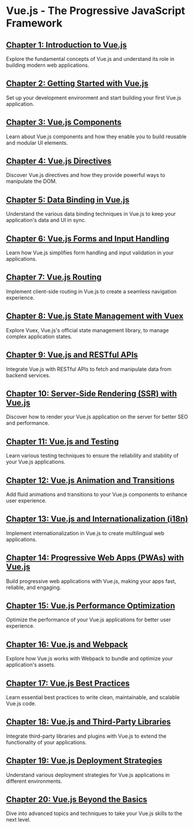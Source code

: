# Vue.js - The Progressive JavaScript Framework

## [Chapter 1: Introduction to Vue.js](https://learn.blitzbudget.com/coding/frontend/vuejs/vuejs-the-progressive-javascript-framework/chapter-1-introduction-to-vuejs)
Explore the fundamental concepts of Vue.js and understand its role in building modern web applications.

## [Chapter 2: Getting Started with Vue.js](https://learn.blitzbudget.com/coding/frontend/vuejs/vuejs-the-progressive-javascript-framework/chapter-2-getting-started-with-vuejs)
Set up your development environment and start building your first Vue.js application.

## [Chapter 3: Vue.js Components](https://learn.blitzbudget.com/coding/frontend/vuejs/vuejs-the-progressive-javascript-framework/chapter-3-vuejs-components)
Learn about Vue.js components and how they enable you to build reusable and modular UI elements.

## [Chapter 4: Vue.js Directives](https://learn.blitzbudget.com/coding/frontend/vuejs/vuejs-the-progressive-javascript-framework/chapter-4-vuejs-directives)
Discover Vue.js directives and how they provide powerful ways to manipulate the DOM.

## [Chapter 5: Data Binding in Vue.js](https://learn.blitzbudget.com/coding/frontend/vuejs/vuejs-the-progressive-javascript-framework/chapter-5-data-binding-in-vuejs)
Understand the various data binding techniques in Vue.js to keep your application's data and UI in sync.

## [Chapter 6: Vue.js Forms and Input Handling](https://learn.blitzbudget.com/coding/frontend/vuejs/vuejs-the-progressive-javascript-framework/chapter-6-vuejs-forms-and-input-handling)
Learn how Vue.js simplifies form handling and input validation in your applications.

## [Chapter 7: Vue.js Routing](https://learn.blitzbudget.com/coding/frontend/vuejs/vuejs-the-progressive-javascript-framework/chapter-7-vuejs-routing)
Implement client-side routing in Vue.js to create a seamless navigation experience.

## [Chapter 8: Vue.js State Management with Vuex](https://learn.blitzbudget.com/coding/frontend/vuejs/vuejs-the-progressive-javascript-framework/chapter-8-vuejs-state-management-with-vuex)
Explore Vuex, Vue.js's official state management library, to manage complex application states.

## [Chapter 9: Vue.js and RESTful APIs](https://learn.blitzbudget.com/coding/frontend/vuejs/vuejs-the-progressive-javascript-framework/chapter-9-vuejs-and-restful-apis)
Integrate Vue.js with RESTful APIs to fetch and manipulate data from backend services.

## [Chapter 10: Server-Side Rendering (SSR) with Vue.js](https://learn.blitzbudget.com/coding/frontend/vuejs/vuejs-the-progressive-javascript-framework/chapter-10-server-side-rendering-ssr-with-vuejs)
Discover how to render your Vue.js application on the server for better SEO and performance.

## [Chapter 11: Vue.js and Testing](https://learn.blitzbudget.com/coding/frontend/vuejs/vuejs-the-progressive-javascript-framework/chapter-11-vuejs-and-testing)
Learn various testing techniques to ensure the reliability and stability of your Vue.js applications.

## [Chapter 12: Vue.js Animation and Transitions](https://learn.blitzbudget.com/coding/frontend/vuejs/vuejs-the-progressive-javascript-framework/chapter-12-vuejs-animation-and-transitions)
Add fluid animations and transitions to your Vue.js components to enhance user experience.

## [Chapter 13: Vue.js and Internationalization (i18n)](https://learn.blitzbudget.com/coding/frontend/vuejs/vuejs-the-progressive-javascript-framework/chapter-13-vuejs-and-internationalization-i18n)
Implement internationalization in Vue.js to create multilingual web applications.

## [Chapter 14: Progressive Web Apps (PWAs) with Vue.js](https://learn.blitzbudget.com/coding/frontend/vuejs/vuejs-the-progressive-javascript-framework/chapter-14-progressive-web-apps-pwas-with-vuejs)
Build progressive web applications with Vue.js, making your apps fast, reliable, and engaging.

## [Chapter 15: Vue.js Performance Optimization](https://learn.blitzbudget.com/coding/frontend/vuejs/vuejs-the-progressive-javascript-framework/chapter-15-vuejs-performance-optimization)
Optimize the performance of your Vue.js applications for better user experience.

## [Chapter 16: Vue.js and Webpack](https://learn.blitzbudget.com/coding/frontend/vuejs/vuejs-the-progressive-javascript-framework/chapter-16-vuejs-and-webpack)
Explore how Vue.js works with Webpack to bundle and optimize your application's assets.

## [Chapter 17: Vue.js Best Practices](https://learn.blitzbudget.com/coding/frontend/vuejs/vuejs-the-progressive-javascript-framework/chapter-17-vuejs-best-practices)
Learn essential best practices to write clean, maintainable, and scalable Vue.js code.

## [Chapter 18: Vue.js and Third-Party Libraries](https://learn.blitzbudget.com/coding/frontend/vuejs/vuejs-the-progressive-javascript-framework/chapter-18-vuejs-and-third-party-libraries)
Integrate third-party libraries and plugins with Vue.js to extend the functionality of your applications.

## [Chapter 19: Vue.js Deployment Strategies](https://learn.blitzbudget.com/coding/frontend/vuejs/vuejs-the-progressive-javascript-framework/chapter-19-vuejs-deployment-strategies)
Understand various deployment strategies for Vue.js applications in different environments.

## [Chapter 20: Vue.js Beyond the Basics](https://learn.blitzbudget.com/coding/frontend/vuejs/vuejs-the-progressive-javascript-framework/chapter-20-vuejs-beyond-the-basics)
Dive into advanced topics and techniques to take your Vue.js skills to the next level.
